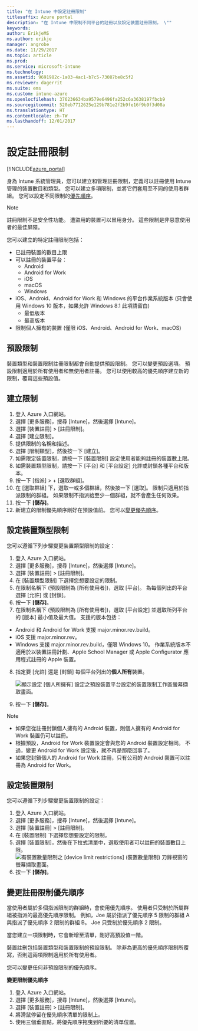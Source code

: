 ```yaml
---
title: "在 Intune 中設定註冊限制"
titlesuffix: Azure portal
description: "在 Intune 中限制不同平台的註冊以及設定裝置註冊限制。 \""
keywords: 
author: ErikjeMS
ms.author: erikje
manager: angrobe
ms.date: 11/29/2017
ms.topic: article
ms.prod: 
ms.service: microsoft-intune
ms.technology: 
ms.assetid: 9691982c-1a03-4ac1-b7c5-73087be8c5f2
ms.reviewer: dagerrit
ms.suite: ems
ms.custom: intune-azure
ms.openlocfilehash: 376236634ba9579e6496fa252c6a3638197fbcb9
ms.sourcegitcommit: 520eb7712625e129b781e2f2b9fe16f9b9f3d08a
ms.translationtype: HT
ms.contentlocale: zh-TW
ms.lasthandoff: 12/01/2017
---
```

# <a name="set-enrollment-restrictions"></a>設定註冊限制

[!INCLUDE[azure_portal](./includes/azure_portal.md)]

身為 Intune 系統管理員，您可以建立和管理註冊限制，定義可以註冊使用 Intune 管理的裝置數目和類型。 您可以建立多項限制，並將它們套用至不同的使用者群組。 您可以設定不同限制的[優先順序](#change-enrollment-restriction-priority)。

>[!NOTE]
>註冊限制不是安全性功能。 遭盜用的裝置可以冒用身分。 這些限制是非惡意使用者的最佳屏障。 

您可以建立的特定註冊限制包括：

- 已註冊裝置的數目上限
- 可以註冊的裝置平台：
  - Android
  - Android for Work
  - iOS
  - macOS
  - Windows
- iOS、Android、Android for Work 和 Windows 的平台作業系統版本 (只會使用 Windows 10 版本，如果允許 Windows 8.1 此項請留白)
  - 最低版本
  - 最高版本
- 限制個人擁有的裝置 (僅限 iOS、Android、Android for Work、macOS)

## <a name="default-restrictions"></a>預設限制

裝置類型和裝置限制註冊限制都會自動提供預設限制。 您可以變更預設選項。 預設限制適用於所有使用者和無使用者註冊。 您可以使用較高的優先順序建立新的限制，覆寫這些預設值。

## <a name="create-a-restriction"></a>建立限制

1. 登入 Azure 入口網站。
2. 選擇 [更多服務]，搜尋 [Intune]，然後選擇 [Intune]。
3. 選擇 [裝置註冊] > [註冊限制]。
4. 選擇 [建立限制]。
5. 提供限制的名稱和描述。
6. 選擇 [限制類型]，然後按一下 [建立]。
7. 如需限定裝置限制，請按一下 [裝置限制] 設定使用者能夠註冊的裝置數上限。
8. 如需裝置類型限制，請按一下 [平台] 和 [平台設定] 允許或封鎖各種平台和版本。
9. 按一下 [指派] > + [選取群組]。
10. 在 [選取群組] 下，選取一或多個群組，然後按一下 [選取]。 限制只適用於指派限制的群組。 如果限制不指派給至少一個群組，就不會產生任何效果。
11. 按一下 **[儲存]**。
12. 新建立的限制優先順序剛好在預設值前。 您可以[變更優先順序](#change-enrollment-restriction-priority)。

## <a name="set-device-type-restrictions"></a>設定裝置類型限制

您可以遵循下列步驟變更裝置類型限制的設定：

1. 登入 Azure 入口網站。
2. 選擇 [更多服務]，搜尋 [Intune]，然後選擇 [Intune]。
3. 選擇 [裝置註冊] > [註冊限制]。
4. 在 [裝置類型限制] 下選擇您想要設定的限制。
5. 在限制名稱下 (預設限制為 [所有使用者])，選取 [平台]。 為每個列出的平台選擇 [允許] 或 [封鎖]。
6. 按一下 **[儲存]**。
7. 在限制名稱下 (預設限制為 [所有使用者])，選取 [平台設定] 並選取所列平台的 [版本] 最小值及最大值。 支援的版本包括：
  - Android 和 Android for Work 支援 major.minor.rev.build。
  - iOS 支援 major.minor.rev。
  - Windows 支援 major.minor.rev.build，僅限 Windows 10。
  作業系統版本不適用於以裝置註冊計劃、Apple School Manager 或 Apple Configurator 應用程式註冊的 Apple 裝置。 
8. 指定要 [允許] 還是 [封鎖] 每個平台列出的**個人所有**裝置。

    ![顯示設定 [個人所擁有] 設定之預設裝置平台設定的裝置限制工作區螢幕擷取畫面。](media/device-restrictions-platform-configurations.png)
9. 按一下 **[儲存]**。

>[!NOTE]
>- 如果您從註冊封鎖個人擁有的 Android 裝置，則個人擁有的 Android for Work 裝置仍可以註冊。
>- 根據預設，Android for Work 裝置設定會與您的 Android 裝置設定相同。 不過，變更 Android for Work 設定後，就不再是那麼回事了。
>- 如果您封鎖個人的 Android for Work 註冊，只有公司的 Android 裝置可以註冊為 Android for Work。

## <a name="set-device-limit-restrictions"></a>設定裝置限制

您可以遵循下列步驟變更裝置限制的設定：

1. 登入 Azure 入口網站。
2. 選擇 [更多服務]，搜尋 [Intune]，然後選擇 [Intune]。
3. 選擇 [裝置註冊] > [註冊限制]。
4. 在 [裝置限制] 下選擇您想要設定的限制。
5. 選擇 [裝置限制]，然後在下拉式清單中，選取使用者可以註冊的裝置數目上限。
    ![有裝置數量限制之 [device limit restrictions] (裝置數量限制) 刀鋒視窗的螢幕擷取畫面。](./media/device-restrictions-limit.png)
6. 按一下 **[儲存]**。

## <a name="change-enrollment-restriction-priority"></a>變更註冊限制優先順序

當使用者屬於多個指派限制的群組時，會使用優先順序。 使用者只受制於所屬群組被指派的最高優先順序限制。 例如，Joe 屬於指派了優先順序 5 限制的群組 A 與指派了優先順序 2 限制的群組 B。 Joe 只受制於優先順序 2 限制。 

當您建立一項限制時，它會新增至清單，剛好高預設值一階。

裝置註刪包括裝置類型和裝置限制的預設限制。 除非為更高的優先順序限制所覆寫，否則這兩項限制適用於所有使用者。 

您可以變更任何非預設限制的優先順序。 

**變更限制優先順序**

1. 登入 Azure 入口網站。
2. 選擇 [更多服務]，搜尋 [Intune]，然後選擇 [Intune]。
3. 選擇 [裝置註冊] > [註冊限制]。
4. 將滑鼠停留在優先順序清單的限制上。
5. 使用三個垂直點，將優先順序拖曳到所要的清單位置。






